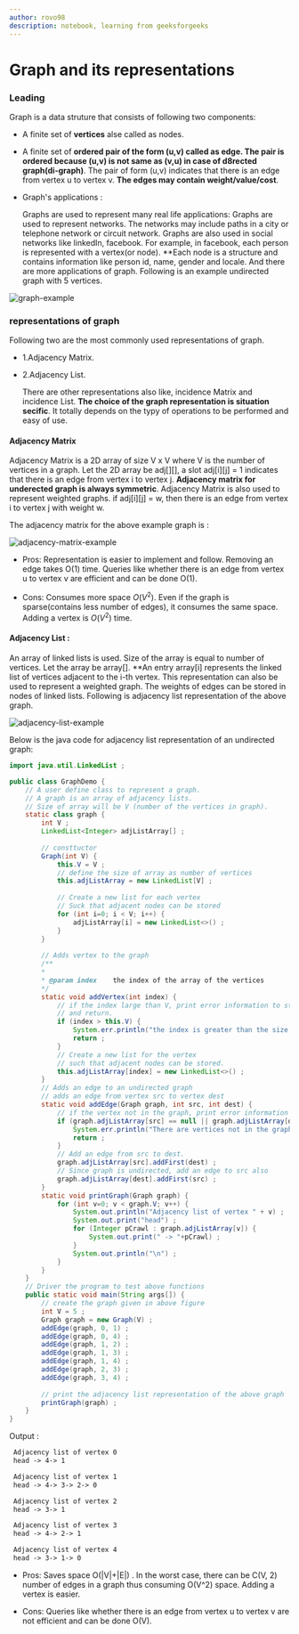 ```yaml
---
author: rovo98
description: notebook, learning from geeksforgeeks
---
```


# Graph and its representations

### Leading

Graph is a data struture that consists of following two components:

- A finite set of **vertices** alse called as nodes.
- A finite set of **ordered pair of the form (u,v) called as edge. The pair
  is ordered because (u,v) is not same as (v,u) in case of d8rected graph(di-graph)**.
  The pair of form (u,v) indicates that there is an edge from vertex u to vertex v. **The
  edges may contain weight/value/cost**.
  
- Graph's applications :
	
	Graphs are used to represent many real life applications: Graphs are used to represent
networks. The networks may include paths in a city or telephone network or circuit network.
Graphs are also used in social networks like linkedIn, facebook. For example, in facebook,
each person is represented with a vertex(or node). **Each node is a structure and contains 
information like person id, name, gender and locale. And there are more applications of graph.
Following is an example undirected graph with 5 vertices.

![graph-example](https://github.com/rovo98/java-learning/blob/master/images/DS/Graph/graph_representation.png)

### representations of graph

Following two are the most commonly used representations of graph.
- 1.Adjacency Matrix.
- 2.Adjacency List.

	There are other representations also like, incidence Matrix and incidence List. **The choice 
of the graph representation is situation secific**. It totally depends on the typy of operations 
to be performed and easy of use.

#### Adjacency Matrix

  Adjacency Matrix is a 2D array of size V x V where V is the number of vertices in a graph. Let
the 2D array be adj[][], a slot adj[i][j] = 1 indicates that there is an edge from vertex i to vertex
j. **Adjacency matrix for underected graph is always symmetric**. Adjacency Matrix is also used to 
represent weighted graphs. if adj[i][j] = w, then there is an edge from vertex i to vertex j with 
weight w.

The adjacency matrix for the above example graph is :

![adjacency-matrix-example](https://github.com/rovo98/java-learning/blob/master/images/DS/Graph/adjacency_matrix_representation.png)

- Pros: Representation is easier to implement and follow. Removing an edge takes O(1) time.
	Queries like whether there is an edge from vertex u to vertex v are efficient and can be done O(1).

- Cons: Consumes more space $O(V^2)$. Even if the graph is sparse(contains less number of edges), it 
	consumes the same space. Adding a vertex is $O(V^2)$ time.
	
	
#### Adjacency List :

  An array of linked lists is used. Size of the array is equal to number of vertices. Let the array be 
array[]. **An entry array[i] represents the linked list of vertices adjacent to the i-th vertex. This
representation can also be used to represent a weighted graph. The weights of edges can be stored in 
nodes of linked lists. Following is adjacency list representation of the above graph.

![adjacency-list-example](https://github.com/rovo98/java-learning/blob/master/images/DS/Graph/adjacency_list_representation.png)

Below is the java code for adjacency list representation of an undirected graph:

```java
import java.util.LinkedList ;

public class GraphDemo {
	// A user define class to represent a graph.
	// A graph is an array of adjacency lists.
	// Size of array will be V (number of the vertices in graph).
	static class graph {
		int V ;
		LinkedList<Integer> adjListArray[] ;
		
		// consttuctor
		Graph(int V) {
			this.V = V ;
			// define the size of array as number of vertices
			this.adjListArray = new LinkedList[V] ;
			
			// Create a new list for each vertex
			// Suck that adjacent nodes can be stored
			for (int i=0; i < V; i++) {
				adjListArray[i] = new LinkedList<>() ;
			}
		}
		
		// Adds vertex to the graph
		/**
		*
		* @param index    the index of the array of the vertices
		*/
		static void addVertex(int index) {
			// if the index large than V, print error information to stderr
			// and return.
			if (index > this.V) {
				System.err.println("the index is greater than the size of the array of vertices") ;
				return ;
			}
			// Create a new list for the vertex
			// such that adjacent nodes can be stored.
			this.adjListArray[index] = new LinkedList<>() ;
		}
		// Adds an edge to an undirected graph
		// adds an edge from vertex src to vertex dest
		static void addEdge(Graph graph, int src, int dest) {
			// if the vertex not in the graph, print error information and return 
			if (graph.adjListArray[src] == null || graph.adjListArray[dest] == null) {
				System.err.println("There are vertices not in the graph") ;
				return ;
			}
			// Add an edge from src to dest.
			graph.adjListArray[src].addFirst(dest) ;
			// Since graph is undirected, add an edge to src also
			graph.adjListArray[dest].addFirst(src) ;
		}
		static void printGraph(Graph graph) {
			for (int v=0; v < graph.V; v++) {
				System.out.println("Adjacency list of vertex " + v) ;
				System.out.print("head") ;
				for (Integer pCrawl : graph.adjListArray[v]) {
					System.out.print(" -> "+pCrawl) ;
				}
				System.out.println("\n") ;
			}
		}
	}
	// Driver the program to test above functions
	public static void main(String args[]) {
		// create the graph given in above figure
		int V = 5 ;
		Graph graph = new Graph(V) ;
		addEdge(graph, 0, 1) ;
		addEdge(graph, 0, 4) ;
		addEdge(graph, 1, 2) ;
		addEdge(graph, 1, 3) ;
		addEdge(graph, 1, 4) ;
		addEdge(graph, 2, 3) ;
		addEdge(graph, 3, 4) ;
		
		// print the adjacency list representation of the above graph
		printGraph(graph) ;
	}
}
```

Output :
```txt
 Adjacency list of vertex 0
 head -> 4-> 1

 Adjacency list of vertex 1
 head -> 4-> 3-> 2-> 0

 Adjacency list of vertex 2
 head -> 3-> 1

 Adjacency list of vertex 3
 head -> 4-> 2-> 1

 Adjacency list of vertex 4
 head -> 3-> 1-> 0
```

- Pros: Saves space O(|V|+|E|) . In the worst case, there can be C(V, 2) number of edges in a graph thus consuming O(V^2) space. Adding a vertex is easier.

- Cons: Queries like whether there is an edge from vertex u to vertex v are not efficient and can be done O(V).

